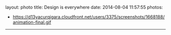 layout: photo
title: Design is everywhere
date: 2014-08-04 11:57:55
photos: 
- https://d13yacurqjgara.cloudfront.net/users/3375/screenshots/1668188/animation-final.gif

---
